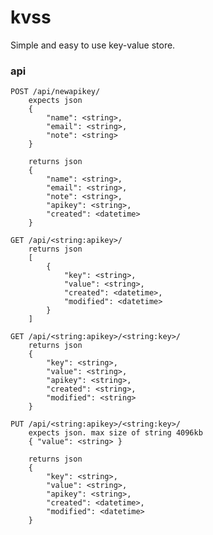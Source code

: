 # kvss
Simple and easy to use key-value store.

### api

    POST /api/newapikey/
        expects json
        { 
            "name": <string>,
            "email": <string>,
            "note": <string>
        }

        returns json
        {
            "name": <string>,
            "email": <string>,
            "note": <string>,
            "apikey": <string>,
            "created": <datetime>
        }

    GET /api/<string:apikey>/
        returns json
        [
            {
                "key": <string>,
                "value": <string>,
                "created": <datetime>,
                "modified": <datetime>
            }
        ]

    GET /api/<string:apikey>/<string:key>/
        returns json
        {
            "key": <string>,
            "value": <string>,
            "apikey": <string>,
            "created": <string>,
            "modified": <string>
        }

    PUT /api/<string:apikey>/<string:key>/
        expects json. max size of string 4096kb
        { "value": <string> }

        returns json
        {
            "key": <string>,
            "value": <string>,
            "apikey": <string>,
            "created": <datetime>,
            "modified": <datetime>
        }

    